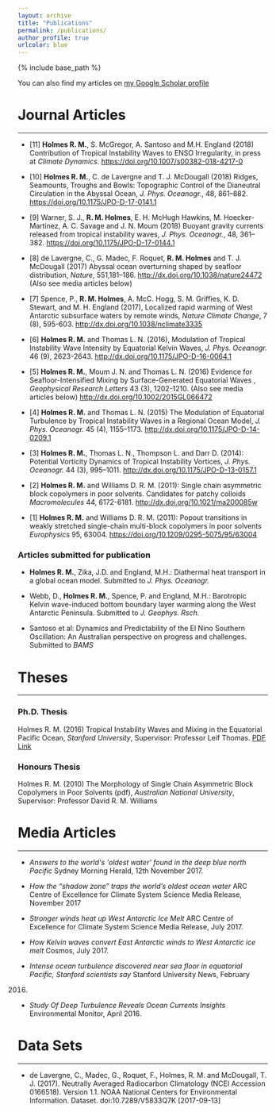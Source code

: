 ```yaml
---
layout: archive
title: "Publications"
permalink: /publications/
author_profile: true
urlcolor: blue
---
```


{% include base_path %}

You can also find my articles on [my Google Scholar
profile](https://scholar.google.com.au/citations?user=6g3s9ygAAAAJ&hl=en)

# Journal Articles
___
* [11] **Holmes R. M.**, S. McGregor, A. Santoso and M.H. England (2018)
 Contribution of Tropical Instability Waves to ENSO Irregularity, in
 press at *Climate
 Dynamics*. <https://doi.org/10.1007/s00382-018-4217-0>
 
* [10] **Holmes R. M.**, C. de Lavergne and T. J. McDougall (2018) Ridges,
 Seamounts, Troughs and Bowls: Topographic Control of the Dianeutral
 Circulation in the Abyssal Ocean, *J. Phys. Oceanogr.*, 48,
 861–882. <https://doi.org/10.1175/JPO-D-17-0141.1>
 
* [9] Warner, S. J., **R. M. Holmes**, E. H. McHugh Hawkins,
 M. Hoecker-Martinez, A. C. Savage and J. N. Moum (2018) Buoyant
 gravity currents released from tropical instability waves,
 *J. Phys. Oceanogr.*, 48,
 361–382. <https://doi.org/10.1175/JPO-D-17-0144.1>
 
* [8] de Lavergne, C., G. Madec, F. Roquet, **R. M. Holmes** and
 T. J. McDougall (2017) Abyssal ocean overturning shaped by seafloor
 distribution, *Nature*,
 551,181–186. <http://dx.doi.org/10.1038/nature24472>
 (Also see media articles below)
 
* [7] Spence, P., **R. M. Holmes**, A. McC. Hogg, S. M. Griffies,
 K. D. Stewart, and M. H. England (2017), Localized rapid warming of
 West Antarctic subsurface waters by remote winds, *Nature Climate
 Change*,  7 (8), 595-603. <http://dx.doi.org/10.1038/nclimate3335>
 
* [6] **Holmes R. M.** and Thomas L. N. (2016), Modulation of Tropical
 Instability Wave Intensity by Equatorial Kelvin Waves,
 *J. Phys. Oceanogr.* 46 (9),
 2623-2643. <http://dx.doi.org/10.1175/JPO-D-16-0064.1>
 
* [5] **Holmes R. M.**, Moum J. N. and Thomas L. N. (2016) Evidence for
 Seafloor-Intensified Mixing by Surface-Generated Equatorial Waves ,
 *Geophysical Research Letters* 43 (3), 1202-1210. (Also see media
 articles below) <http://dx.doi.org/10.1002/2015GL066472>
 
* [4] **Holmes R. M.** and Thomas L. N. (2015) The Modulation of Equatorial
 Turbulence by Tropical Instability Waves in a Regional Ocean Model,
 *J. Phys. Oceanogr.* 45 (4),
 1155–1173. <http://dx.doi.org/10.1175/JPO-D-14-0209.1>
 
* [3] **Holmes R. M.**, Thomas L. N., Thompson L. and Darr D. (2014):
 Potential Vorticity Dynamics of Tropical Instability Vortices,
 *J. Phys. Oceanogr.* 44 (3),
 995–1011. <http://dx.doi.org/10.1175/JPO-D-13-0157.1>
 
* [2] **Holmes R. M.** and Williams D. R. M. (2011): Single chain
 asymmetric block copolymers in poor solvents. Candidates for patchy
 colloids *Macromolecules* 44,
 6172-6181. <http://dx.doi.org/10.1021/ma200085w>
 
* [1] **Holmes R. M.** and Williams D. R. M. (2011): Popout transitions in
 weakly stretched single-chain multi-block copolymers in poor solvents
 *Europhysics* 95, 63004. <https://doi.org/10.1209/0295-5075/95/63004>

### Articles submitted for publication
* **Holmes R. M.**, Zika, J.D. and England, M.H.: Diathermal heat
transport in a global ocean model. Submitted to *J. Phys. Oceanogr.*

* Webb, D., **Holmes R. M.**, Spence, P. and England, M.H.: Barotropic
Kelvin wave-induced bottom boundary layer warming along the West
Antarctic Peninsula. Submitted to *J. Geophys. Rsch.*

* Santoso et al: Dynamics and Predictability of the El Nino Southern
Oscillation: An Australian perspective on progress and
challenges. Submitted to *BAMS*

# Theses
___

### Ph.D. Thesis
Holmes R. M. (2016) Tropical Instability Waves and Mixing in the
Equatorial Pacific Ocean, *Stanford University*, Supervisor: Professor
Leif Thomas. [PDF Link](https://purl.stanford.edu/qj214kp4156)

### Honours Thesis
Holmes R. M. (2010) The Morphology of Single Chain Asymmetric Block
Copolymers in Poor Solvents (pdf), *Australian National University*,
Supervisor: Professor David R. M. Williams

# Media Articles
___


* *Answers to the world's 'oldest water' found in the deep blue north
Pacific* Sydney Morning Herald, 12th November 2017.

* *How the “shadow zone” traps the world’s oldest ocean water* ARC
Centre of Excellence for Climate System Science Media Release,
November 2017

* *Stronger winds heat up West Antarctic Ice Melt* ARC Centre of
Excellence for Climate System Science Media Release, July 2017.

* *How Kelvin waves convert East Antarctic winds to West Antarctic ice
melt* Cosmos, July 2017.

* *Intense ocean turbulence discovered near sea floor in equatorial
Pacific, Stanford scientists say* Stanford University News, February
2016.

* *Study Of Deep Turbulence Reveals Ocean Currents Insights*
   Environmental Monitor, April 2016.

# Data Sets
___

* de Lavergne, C., Madec, G., Roquet, F., Holmes, R. M. and McDougall,
T. J. (2017). Neutrally Averaged Radiocarbon Climatology (NCEI
Accession 0166518). Version 1.1. NOAA National Centers for
Environmental Information. Dataset. doi:10.7289/V5833Q7K [2017-09-13]


